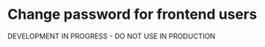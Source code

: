 Change password for frontend users
==================================

DEVELOPMENT IN PROGRESS - DO NOT USE IN PRODUCTION
